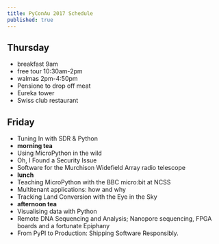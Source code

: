 ```yaml
---
title: PyConAu 2017 Schedule
published: true
---
```


## Thursday
 * breakfast 9am
 * free tour 10:30am-2pm
 * walmas 2pm-4:50pm
 * Pensione to drop off meat 
 * Eureka tower
 * Swiss club restaurant 

## Friday
 * Tuning In with SDR & Python
 * **morning tea**
 * Using MicroPython in the wild
 * Oh, I Found a Security Issue
 * Software for the Murchison Widefield Array radio telescope
 * **lunch**
 * Teaching MicroPython with the BBC micro:bit at NCSS
 * Multitenant applications: how and why
 * Tracking Land Conversion with the Eye in the Sky
 * **afternoon tea**
 * Visualising data with Python
 * Remote DNA Sequencing and Analysis; Nanopore sequencing, FPGA boards and a fortunate Epiphany
 * From PyPI to Production: Shipping Software Responsibly.
